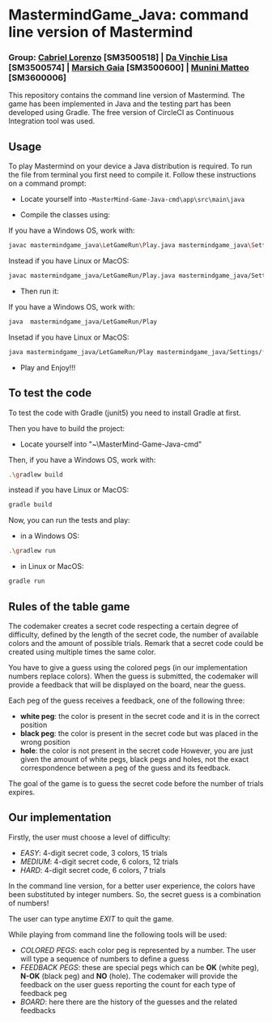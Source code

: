 # MastermindGame_Java: command line version of Mastermind
### Group: [Cabriel Lorenzo](https://github.com/lcabriel) [SM3500518] | [Da Vinchie Lisa](https://github.com/LisaDaVinchie) [SM3500574] | [Marsich Gaia](https://github.com/gmarsich) [SM3500600] | [Munini Matteo](https://github.com/mmunini99) [SM3600006]

This repository contains the command line version of Mastermind. The game has been implemented in Java and the testing part has been developed using Gradle. The free version of CircleCI as Continuous Integration tool was used.


## Usage

To play Mastermind on your device a Java distribution is required. To run the file from terminal you first need to compile it. Follow these instructions on a command prompt:

* Locate yourself into `~MasterMind-Game-Java-cmd\app\src\main\java`

* Compile the classes using:

If you have a Windows OS, work with: 
```bash
javac mastermindgame_java\LetGameRun\Play.java mastermindgame_java\Settings\*.java
```

Instead if you have Linux or MacOS: 
```bash
javac mastermindgame_java/LetGameRun/Play.java mastermindgame_java/Settings/*.java
```

* Then run it:

If you have a Windows OS, work with: 
```bash
java  mastermindgame_java/LetGameRun/Play
```

Insetad if you have Linux or MacOS: 
```bash
java mastermindgame_java/LetGameRun/Play mastermindgame_java/Settings/*
```

* Play and Enjoy!!!


## To test the code

 To test the code with Gradle (junit5) you need to install Gradle at first. 

 Then you have to build the project:

 * Locate yourself into "~\MasterMind-Game-Java-cmd"

Then, if you have a Windows OS, work with:

```bash
.\gradlew build
```
instead if you have Linux or MacOS:

```bash
gradle build
```
Now, you can run the tests and play:

* in a Windows OS:
  
```bash
.\gradlew run
```
* in Linux or MacOS:

```bash
gradle run
```


## Rules of the table game

The codemaker creates a secret code respecting a certain degree of difficulty, defined by the length of the secret code, the number of available colors and the amount of possible trials. Remark that a secret code could be created using multiple times the same color. 

You have to give a guess using the colored pegs (in our implementation numbers replace colors). When the guess is submitted, the codemaker will provide a feedback that will be displayed on the board, near the guess.

Each peg of the guess receives a feedback, one of the following three:
- **white peg**: the color is present in the secret code and it is in the correct position
- **black peg**: the color is present in the secret code but was placed in the wrong position
- **hole**: the color is not present in the secret code
However, you are just given the amount of white pegs, black pegs and holes, not the exact correspondence between a peg of the guess and its feedback.

The goal of the game is to guess the secret code before the number of trials expires.


## Our implementation

Firstly, the user must choose a level of difficulty:
- *EASY*: 4-digit secret code, 3 colors, 15 trials
- *MEDIUM*: 4-digit secret code, 6 colors, 12 trials
- *HARD*: 4-digit secret code, 6 colors, 7 trials

In the command line version, for a better user experience, the colors have been substituted by integer numbers. So, the secret guess is a combination of numbers!

The user can type anytime *EXIT* to quit the game.


While playing from command line the following tools will be used:

* *COLORED PEGS*: each color peg is represented by a number. The user will type a sequence of numbers to define a guess
* *FEEDBACK PEGS*: these are special pegs which can be  **OK** (white peg), **N-OK** (black peg) and  **NO** (hole). The codemaker will provide the feedback on the user guess reporting the count for each type of feedback peg
* *BOARD*: here there are the history of the guesses and the related feedbacks


